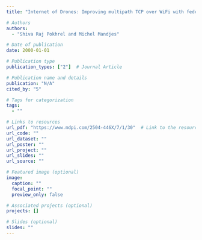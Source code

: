 ```yaml
---
title: "Internet of Drones: Improving multipath TCP over WiFi with federated multi-armed bandits for limitless connectivity"

# Authors
authors:
  - "Shiva Raj Pokhrel and Michel Mandjes"

# Date of publication
date: 2000-01-01

# Publication type
publication_types: ["2"]  # Journal Article

# Publication name and details
publication: "N/A"
cited_by: "5"

# Tags for categorization
tags:
  - ""

# Links to resources
url_pdf: "https://www.mdpi.com/2504-446X/7/1/30"  # Link to the resource
url_code: ""
url_dataset: ""
url_poster: ""
url_project: ""
url_slides: ""
url_source: ""

# Featured image (optional)
image:
  caption: ""
  focal_point: ""
  preview_only: false

# Associated projects (optional)
projects: []

# Slides (optional)
slides: ""
---
```

